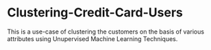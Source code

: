 # Clustering-Credit-Card-Users
This is a use-case of clustering the customers on the basis of various attributes using Unupervised Machine Learning Techniques.
